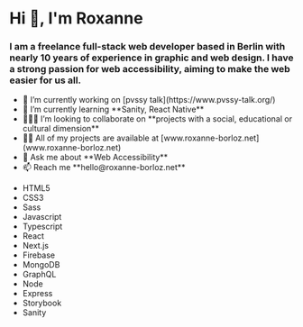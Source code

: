 <h1 >Hi 👋, I'm Roxanne</h1>
<h3>I am a freelance full-stack web developer based in Berlin with nearly 10 years of experience in graphic and web design. I have a strong passion for web accessibility, aiming to make the web easier for us all.</h3>
<ul>
<li>🔭 I’m currently working on [pvssy talk](https://www.pvssy-talk.org/)</li>
<li>🌱 I’m currently learning **Sanity, React Native**</li>
<li>👩🏻‍💻 I’m looking to collaborate on **projects with a social, educational or cultural dimension**</li>
<li>👨‍💻 All of my projects are available at [www.roxanne-borloz.net](www.roxanne-borloz.net)</li>
<li>💬 Ask me about **Web Accessibility**</li>
<li>📫 Reach me **hello@roxanne-borloz.net**</li>
</ul>

<ul>
  <li>HTML5</li>
  <li>CSS3</li>
  <li>Sass</li>
  <li>Javascript</li>
  <li>Typescript</li>
  <li>React</li>
  <li>Next.js</li>
  <li>Firebase</li>
  <li>MongoDB</li>
  <li>GraphQL</li>
  <li>Node</li>
  <li>Express</li>
  <li>Storybook</li>
  <li>Sanity</li>
</ul>
